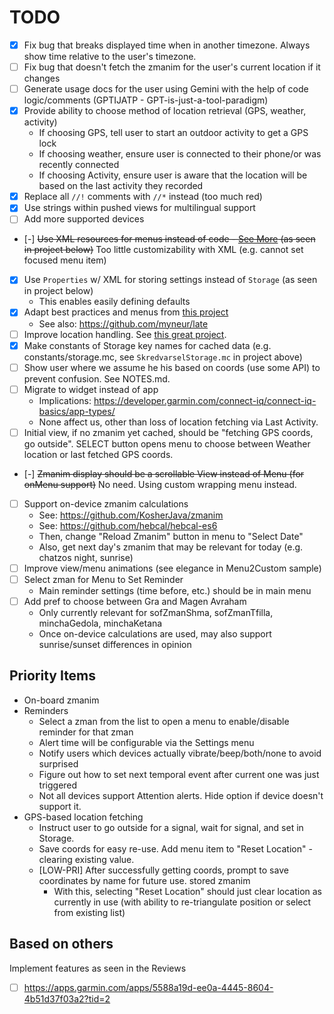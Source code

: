 # TODO

- [x] Fix bug that breaks displayed time when in another timezone. Always show time relative to the user's timezone.
- [ ] Fix bug that doesn't fetch the zmanim for the user's current location if it changes
- [ ] Generate usage docs for the user using Gemini with the help of code logic/comments (GPTIJATP - GPT-is-just-a-tool-paradigm)
- [x] Provide ability to choose method of location retrieval (GPS, weather, activity)
  - If choosing GPS, tell user to start an outdoor activity to get a GPS lock
  - If choosing weather, ensure user is connected to their phone/or was recently connected
  - If choosing Activity, ensure user is aware that the location will be based on the last activity they recorded
- [x] Replace all `//!` comments with `//*` instead (too much red)
- [x] Use strings within pushed views for multilingual support
- [ ] Add more supported devices
- [-] ~~Use XML resources for menus instead of code - [See More](https://dev.to/jenhsuan/day-10-of-100daysofcode-learn-monkey-c-create-a-menu-for-ciq-application-2dc9) (as seen in project below)~~ Too little customizability with XML (e.g. cannot set focused menu item)
- [x] Use `Properties` w/ XML for storing settings instead of `Storage` (as seen in project below)
  - This enables easily defining defaults
- [x] Adapt best practices and menus from [this project](https://github.com/cedric-dufour/connectiq-app-rawlogger)
  - See also: https://github.com/myneur/late
- [ ] Improve location handling. See [this great project](https://github.com/dagstuan/skredvarselGarmin).
- [x] Make constants of Storage key names for cached data (e.g. constants/storage.mc, see `SkredvarselStorage.mc` in project above)
- [ ] Show user where we assume he his based on coords (use some API) to prevent confusion. See NOTES.md.
- [ ] Migrate to widget instead of app
  - Implications: https://developer.garmin.com/connect-iq/connect-iq-basics/app-types/
  - None affect us, other than loss of location fetching via Last Activity.
- [ ] Initial view, if no zmanim yet cached, should be "fetching GPS coords, go outside". SELECT button opens menu to choose between Weather location or last fetched GPS coords.
- [-] ~~Zmanim display should be a scrollable View instead of Menu (for onMenu support)~~ No need. Using custom wrapping menu instead.
- [ ] Support on-device zmanim calculations
  - See: https://github.com/KosherJava/zmanim
  - See: https://github.com/hebcal/hebcal-es6
  - Then, change "Reload Zmanim" button in menu to "Select Date"
  - Also, get next day's zmanim that may be relevant for today (e.g. chatzos night, sunrise)
- [ ] Improve view/menu animations (see elegance in Menu2Custom sample)
- [ ] Select zman for Menu to Set Reminder
  - Main reminder settings (time before, etc.) should be in main menu
- [ ] Add pref to choose between Gra and Magen Avraham
  - Only currently relevant for sofZmanShma, sofZmanTfilla, minchaGedola, minchaKetana
  - Once on-device calculations are used, may also support sunrise/sunset differences in opinion

## Priority Items

- On-board zmanim
- Reminders
  - Select a zman from the list to open a menu to enable/disable reminder for that zman
  - Alert time will be configurable via the Settings menu
  - Notify users which devices actually vibrate/beep/both/none to avoid surprised
  - Figure out how to set next temporal event after current one was just triggered
  - Not all devices support Attention alerts. Hide option if device doesn't support it.
- GPS-based location fetching
  - Instruct user to go outside for a signal, wait for signal, and set in Storage.
  - Save coords for easy re-use. Add menu item to "Reset Location" - clearing existing value.
  - [LOW-PRI] After successfully getting coords, prompt to save coordinates by name for future use. stored zmanim
    - With this, selecting "Reset Location" should just clear location as currently in use (with ability to re-triangulate position or select from existing list)

## Based on others

Implement features as seen in the Reviews

- [ ] https://apps.garmin.com/apps/5588a19d-ee0a-4445-8604-4b51d37f03a2?tid=2
